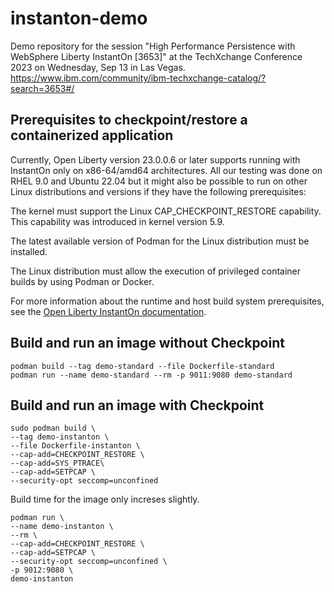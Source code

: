 # instanton-demo

Demo repository for the session "High Performance Persistence with WebSphere Liberty InstantOn [3653]" at the TechXchange Conference 2023 on Wednesday, Sep 13 in Las Vegas. https://www.ibm.com/community/ibm-techxchange-catalog/?search=3653#/

## Prerequisites to checkpoint/restore a containerized application

Currently, Open Liberty version 23.0.0.6 or later supports running with InstantOn only on x86-64/amd64 architectures. All our testing was done on RHEL 9.0 and Ubuntu 22.04 but it might also be possible to run on other Linux distributions and versions if they have the following prerequisites:

The kernel must support the Linux CAP_CHECKPOINT_RESTORE capability. This capability was introduced in kernel version 5.9.

The latest available version of Podman for the Linux distribution must be installed.

The Linux distribution must allow the execution of privileged container builds by using Podman or Docker.

For more information about the runtime and host build system prerequisites, see the [Open Liberty InstantOn documentation](https://openliberty.io/docs/latest/instanton.html#prereq).

## Build and run an image without Checkpoint

    podman build --tag demo-standard --file Dockerfile-standard
    podman run --name demo-standard --rm -p 9011:9080 demo-standard

## Build and run an image with Checkpoint

    sudo podman build \
    --tag demo-instanton \
    --file Dockerfile-instanton \
    --cap-add=CHECKPOINT_RESTORE \
    --cap-add=SYS_PTRACE\
    --cap-add=SETPCAP \
    --security-opt seccomp=unconfined
    

Build time for the image only increses slightly.

    podman run \
    --name demo-instanton \
    --rm \
    --cap-add=CHECKPOINT_RESTORE \
    --cap-add=SETPCAP \
    --security-opt seccomp=unconfined \
    -p 9012:9080 \
    demo-instanton

